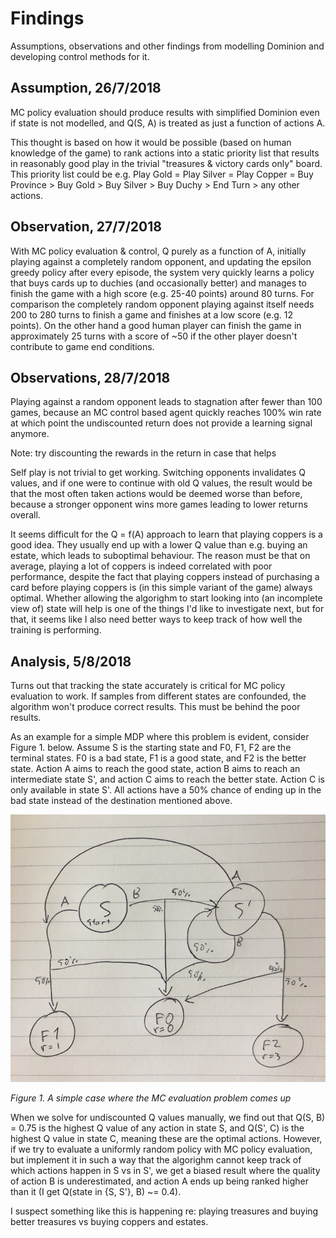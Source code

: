 # Findings

Assumptions, observations and other findings from modelling Dominion and developing control methods for it.

## Assumption, 26/7/2018

MC policy evaluation should produce results with simplified Dominion even if
state is not modelled, and Q(S, A) is treated as just a function of actions A.

This thought is based on how it would be possible (based on human knowledge of the game)
to rank actions into a static priority list that results in reasonably good play in the trivial
"treasures & victory cards only" board. This priority list could be e.g. Play Gold =
Play Silver = Play Copper = Buy Province > Buy Gold > Buy Silver > Buy Duchy > End Turn >
any other actions.

## Observation, 27/7/2018

With MC policy evaluation & control, Q purely as a function of A, initially playing against a completely
random opponent, and updating the epsilon greedy policy after every episode,
the system very quickly learns a policy that buys cards up to duchies (and occasionally better)
and manages to finish the game with a high score (e.g. 25-40 points) around 80 turns. For comparison the
completely random opponent playing against itself needs 200 to 280 turns to finish
a game and finishes at a low score (e.g. 12 points). On the other hand
a good human player can finish the game in approximately 25 turns with a score
of ~50 if the other player doesn't contribute to game end conditions.

## Observations, 28/7/2018

Playing against a random opponent leads to stagnation after fewer than 100 games,
because an MC control based agent quickly reaches 100% win rate at which point
the undiscounted return does not provide a learning signal anymore.

Note: try discounting the rewards in the return in case that helps

Self play is not trivial to get working. Switching opponents invalidates Q values,
and if one were to continue with old Q values, the result would be that the most
often taken actions would be deemed worse than before, because a stronger opponent
wins more games leading to lower returns overall.

It seems difficult for the Q = f(A) approach to learn that playing coppers is
a good idea. They usually end up with a lower Q value than e.g. buying an estate,
which leads to suboptimal behaviour. The reason must be that on average, playing
a lot of coppers is indeed correlated with poor performance, despite the fact
that playing coppers instead of purchasing a card before playing coppers
is (in this simple variant of the game) always optimal. Whether allowing the
algorighm to start looking into (an incomplete view of) state will help is
one of the things I'd like to investigate next, but for that, it seems like
I also need better ways to keep track of how well the training is performing.

## Analysis, 5/8/2018

Turns out that tracking the state accurately is critical for MC policy evaluation to work.
If samples from different states are confounded, the algorithm won't produce
correct results. This must be behind the poor results.

As an example for a simple MDP where this problem is evident, consider Figure 1. below. Assume S is the starting state and F0, F1, F2 are the terminal states. F0 is a bad state, F1 is a good state, and F2 is the better state. Action A aims to reach the good state, action B aims to reach an intermediate state S', and action C aims to reach the better state. Action C is only available in state S'. All actions have a 50% chance of ending up in the bad state instead of the destination mentioned above.

![Example MDP](results/counterexample.jpg)

*Figure 1. A simple case where the MC evaluation problem comes up*

When we solve for undiscounted Q values manually, we find out that Q(S, B) = 0.75 is the highest Q value of any action in state S, and Q(S', C) is the highest Q value in state C, meaning these are the optimal actions. However, if we try to evaluate a uniformly random policy with MC policy evaluation, but implement it in such a way that the algorighm cannot keep track of which actions happen in S vs in S', we get a biased result where the quality of action B is underestimated, and action A ends up being ranked higher than it (I get Q(state in {S, S'}, B) ~= 0.4).

I suspect something like this is happening re: playing treasures and buying better treasures vs buying coppers and estates.
